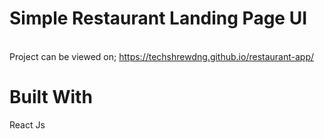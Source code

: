 # Simple Restaurant Landing Page UI
<br>Project can be viewed on; https://techshrewdng.github.io/restaurant-app/
# Built With 
React Js
